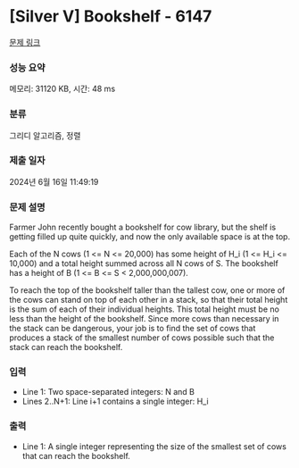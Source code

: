 # [Silver V] Bookshelf - 6147 

[문제 링크](https://www.acmicpc.net/problem/6147) 

### 성능 요약

메모리: 31120 KB, 시간: 48 ms

### 분류

그리디 알고리즘, 정렬

### 제출 일자

2024년 6월 16일 11:49:19

### 문제 설명

<p>Farmer John recently bought a bookshelf for cow library, but the shelf is getting filled up quite quickly, and now the only available space is at the top.</p>

<p>Each of the N cows (1 <= N <= 20,000) has some height of H_i (1 <= H_i <= 10,000) and a total height summed across all N cows of S. The bookshelf has a height of B (1 <= B <= S < 2,000,000,007).</p>

<p>To reach the top of the bookshelf taller than the tallest cow, one or more of the cows can stand on top of each other in a stack, so that their total height is the sum of each of their individual heights. This total height must be no less than the height of the bookshelf. Since more cows than necessary in the stack can be dangerous, your job is to find the set of cows that produces a stack of the smallest number of cows possible such that the stack can reach the bookshelf.</p>

### 입력 

 <ul>
	<li>Line 1: Two space-separated integers: N and B</li>
	<li>Lines 2..N+1: Line i+1 contains a single integer: H_i</li>
</ul>

<p> </p>

### 출력 

 <ul>
	<li>Line 1: A single integer representing the size of the smallest set of cows that can reach the bookshelf.</li>
</ul>

<p> </p>

